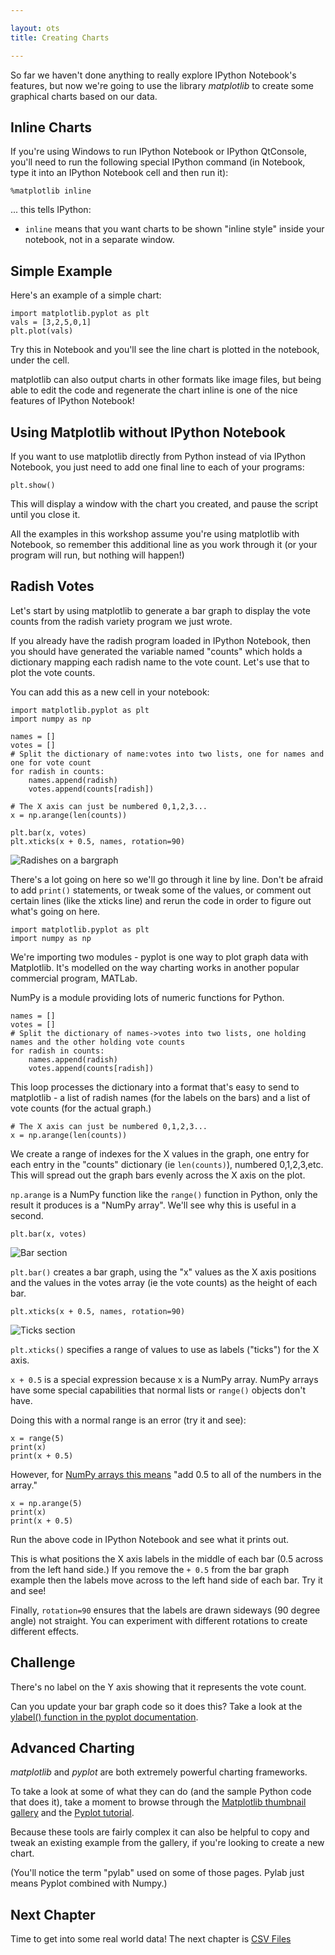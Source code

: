 ```yaml
---

layout: ots
title: Creating Charts

---
```


So far we haven't done anything to really explore IPython Notebook's features, but now we're going to use the library *matplotlib* to create some graphical charts based on our data.

## Inline Charts

If you're using Windows to run IPython Notebook or IPython QtConsole, you'll need to run the following special IPython command (in Notebook, type it into an IPython Notebook cell and then run it):

    %matplotlib inline

... this tells IPython:

* `inline` means that you want charts to be shown "inline style" inside your notebook, not in a separate window.

## Simple Example

Here's an example of a simple chart:

    import matplotlib.pyplot as plt
    vals = [3,2,5,0,1]
    plt.plot(vals)

Try this in Notebook and you'll see the line chart is plotted in the notebook, under the cell.

matplotlib can also output charts in other formats like image files, but being able to edit the code and regenerate the chart inline is one of the nice features of IPython Notebook!

## Using Matplotlib without IPython Notebook

If you want to use matplotlib directly from Python instead of via IPython Notebook, you just need to add one final line to each of your programs:

    plt.show()

This will display a window with the chart you created, and pause the script until you close it.

All the examples in this workshop assume you're using matplotlib with Notebook, so remember this additional line as you work through it (or your program will run, but nothing will happen!)

## Radish Votes

Let's start by using matplotlib to generate a bar graph to display the vote counts from the radish variety program we just wrote.

If you already have the radish program loaded in IPython Notebook, then you should have generated the variable named "counts" which holds a dictionary mapping each radish name to the vote count. Let's use that to plot the vote counts.

You can add this as a new cell in your notebook:

    import matplotlib.pyplot as plt
    import numpy as np
    
    names = []
    votes = []
    # Split the dictionary of name:votes into two lists, one for names and one for vote count
    for radish in counts:
        names.append(radish)
        votes.append(counts[radish])
    
    # The X axis can just be numbered 0,1,2,3...
    x = np.arange(len(counts))
    
    plt.bar(x, votes)
    plt.xticks(x + 0.5, names, rotation=90)

<img src="../images/radish_bargraph.png" alt="Radishes on a bargraph">
</img>

There's a lot going on here so we'll go through it line by line. Don't be afraid to add `print()` statements, or tweak some of the values, or comment out certain lines (like the xticks line) and rerun the code in order to figure out what's going on here.

    import matplotlib.pyplot as plt
    import numpy as np

We're importing two modules - pyplot is one way to plot graph data with Matplotlib. It's modelled on the way charting works in another popular commercial program, MATLab.

NumPy is a module providing lots of numeric functions for Python.

    names = []
    votes = []
    # Split the dictionary of names->votes into two lists, one holding names and the other holding vote counts
    for radish in counts:
        names.append(radish)
        votes.append(counts[radish])

This loop processes the dictionary into a format that's easy to send to matplotlib - a list of radish names (for the labels on the bars) and a list of vote counts (for the actual graph.)

    # The X axis can just be numbered 0,1,2,3...
    x = np.arange(len(counts))

We create a range of indexes for the X values in the graph, one entry for each entry in the "counts" dictionary (ie `len(counts)`), numbered 0,1,2,3,etc. This will spread out the graph bars evenly across the X axis on the plot.

`np.arange` is a NumPy function like the `range()` function in Python, only the result it produces is a "NumPy array". We'll see why this is useful in a second.

    plt.bar(x, votes)

<img src="../images/radish_barsection.png" alt="Bar section">
</img>

`plt.bar()` creates a bar graph, using the "x" values as the X axis positions and the values in the votes array (ie the vote counts) as the height of each bar.

    plt.xticks(x + 0.5, names, rotation=90)

<img src="../images/radish_ticks.png" alt="Ticks section">
</img>

`plt.xticks()` specifies a range of values to use as labels ("ticks") for the X axis.

`x + 0.5` is a special expression because x is a NumPy array. NumPy arrays have some special capabilities that normal lists or `range()` objects don't have. 

Doing this with a normal range is an error (try it and see):

    x = range(5)
    print(x)
    print(x + 0.5)

However, for [NumPy arrays this means](http://docs.scipy.org/doc/numpy/reference/arrays.ndarray.html#arithmetic-and-comparison-operations) "add 0.5 to all of the numbers in the array."

    x = np.arange(5)
    print(x)
    print(x + 0.5)

Run the above code in IPython Notebook and see what it prints out.

This is what positions the X axis labels in the middle of each bar (0.5 across from the left hand side.) If you remove the `+ 0.5` from the bar graph example then the labels move across to the left hand side of each bar. Try it and see!

Finally, `rotation=90` ensures that the labels are drawn sideways (90 degree angle) not straight. You can experiment with different rotations to create different effects.

## Challenge

There's no label on the Y axis showing that it represents the vote count.

Can you update your bar graph code so it does this? Take a look at the [ylabel() function in the pyplot documentation](http://matplotlib.org/api/pyplot_api.html#matplotlib.pyplot.ylabel).


## Advanced Charting

*matplotlib* and *pyplot* are both extremely powerful charting frameworks.

To take a look at some of what they can do (and the sample Python code that does it), take a moment to browse through the [Matplotlib thumbnail gallery](http://matplotlib.org/gallery.html#pylab_examples) and the [Pyplot tutorial](http://matplotlib.org/users/pyplot_tutorial.html).

Because these tools are fairly complex it can also be helpful to copy and tweak an existing example from the gallery, if you're looking to create a new chart.

(You'll notice the term "pylab" used on some of those pages. Pylab just means Pyplot combined with Numpy.)

## Next Chapter

Time to get into some real world data! The next chapter is [CSV Files](csv.html)
